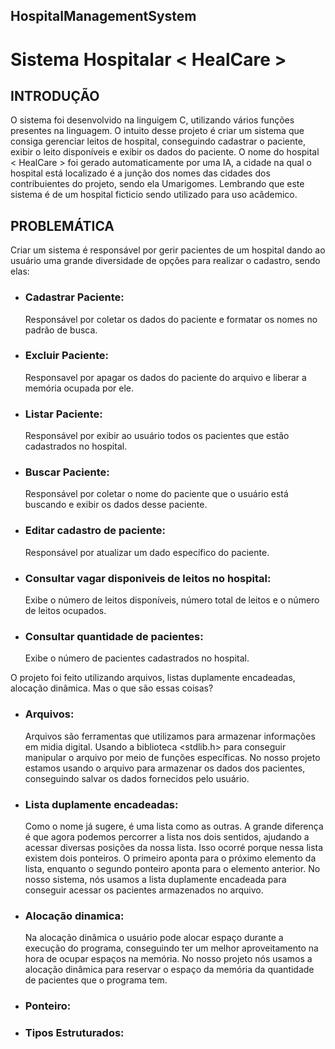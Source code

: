 ## HospitalManagementSystem
# Sistema Hospitalar < HealCare >

## INTRODUÇÃO

  O sistema foi desenvolvido na linguigem C, utilizando vários funções presentes na linguagem. O intuito desse projeto é criar um sistema que consiga gerenciar leitos de hospital, conseguindo cadastrar o paciente, exibir o leito disponíveis e exibir os dados do paciente. O nome do hospital < HealCare > foi gerado automaticamente por uma IA, a cidade na qual o hospital está localizado é a junção dos nomes das cidades dos contribuientes do projeto, sendo ela Umarigomes. Lembrando que este sistema é de um hospital ficticio sendo utilizado para uso acâdemico.
  
## PROBLEMÁTICA 

Criar um sistema é responsável por gerir pacientes de um hospital dando ao usuário uma grande diversidade de opções para realizar o cadastro, sendo elas:

- ### Cadastrar Paciente:
  Responsável por coletar os dados do paciente e formatar os nomes no padrão de busca.
  
- ### Excluir Paciente:
  Responsavel por apagar os dados do paciente do arquivo e liberar a memória ocupada por ele.
  
- ### Listar Paciente:
  Responsável por exibir ao usuário todos os pacientes que estão cadastrados no hospital.
  
- ### Buscar Paciente:
  Responsável por coletar o nome do paciente que o usuário está buscando e exibir os dados desse paciente.
  
- ### Editar cadastro de paciente:
  Responsável por atualizar um dado específico do paciente.
  
- ### Consultar vagar disponiveis de leitos no hospital:
  Exibe o número de leitos disponíveis, número total de leitos e o número de leitos ocupados.
  
- ### Consultar quantidade de pacientes:
  Exibe o número de pacientes cadastrados no hospital.


O projeto foi feito utilizando arquivos, listas duplamente encadeadas, alocação dinâmica. Mas o que são essas coisas?


- ### Arquivos:
  Arquivos são ferramentas que utilizamos para armazenar informações em midia digital. Usando a biblioteca <stdlib.h> para conseguir manipular o arquivo por meio de funções específicas. No nosso projeto estamos usando o arquivo para armazenar os dados dos pacientes, conseguindo salvar os dados fornecidos pelo usuário. 
  
- ### Lista duplamente encadeadas:
  Como o nome já sugere, é uma lista como as outras. A grande diferença é que agora podemos percorrer a lista nos dois sentidos, ajudando a acessar diversas posições da nossa lista. Isso ocorré porque nessa lista existem dois ponteiros. O primeiro aponta para o próximo elemento da lista, enquanto o segundo ponteiro aponta para o elemento anterior. 
  No nosso sistema, nós usamos a lista duplamente encadeada para conseguir acessar os pacientes armazenados no arquivo. 

- ### Alocação dinamica:
  Na alocação dinâmica o usuário pode alocar espaço durante a execução do programa, conseguindo ter um melhor aproveitamento na hora de ocupar espaços na memória. No nosso projeto nós usamos a alocação dinâmica para reservar o espaço da memória da quantidade de pacientes que o programa tem.
  
- ### Ponteiro:
  
- ### Tipos Estruturados:
